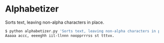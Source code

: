 # Alphabetizer
Sorts text, leaving non-alpha characters in place.  

```bash
$ python alphabetizer.py 'Sorts text, leaving non-alpha characters in place.'
Aaaaa accc, eeeeghh iil-llnnn noopprrrss st tttvx.
```
